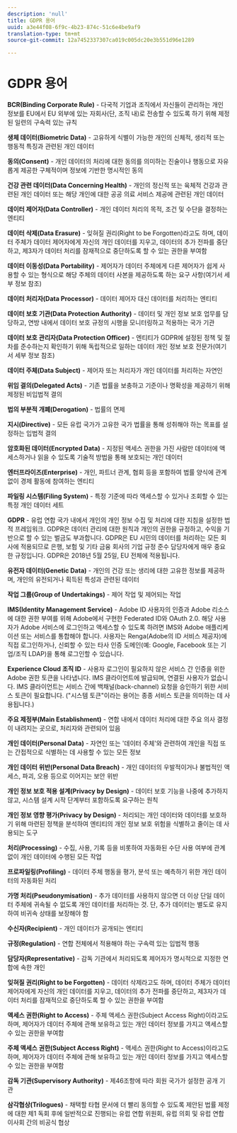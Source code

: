 ```yaml
---
description: 'null'
title: GDPR 용어
uuid: a3e44f08-6f9c-4b23-874c-51c6e4be9af9
translation-type: tm+mt
source-git-commit: 12a7452337307ca019c005dc20e3b551d96e1289

---
```



# GDPR 용어

**BCR(Binding Corporate Rule)** - 다국적 기업과 조직에서 자신들이 관리하는 개인 정보를 EU에서 EU 외부에 있는 자회사(단, 조직 내)로 전송할 수 있도록 하기 위해 제정된 일련의 구속력 있는 규칙

**생체 데이터(Biometric Data)** - 고유하게 식별이 가능한 개인의 신체적, 생리적 또는 행동적 특징과 관련된 개인 데이터

**동의(Consent)** - 개인 데이터의 처리에 대한 동의를 의미하는 진술이나 행동으로 자유롭게 제공한 구체적이며 정보에 기반한 명시적인 동의

**건강 관련 데이터(Data Concerning Health)** - 개인의 정신적 또는 육체적 건강과 관련된 개인 데이터 또는 해당 개인에 대한 공공 의료 서비스 제공에 관련된 개인 데이터

**데이터 제어자(Data Controller)** - 개인 데이터 처리의 목적, 조건 및 수단을 결정하는 엔티티

**데이터 삭제(Data Erasure)** - 잊혀질 권리(Right to be Forgotten)라고도 하며, 데이터 주체가 데이터 제어자에게 자신의 개인 데이터를 지우고, 데이터의 추가 전파를 중단하고, 제3자가 데이터 처리를 잠재적으로 중단하도록 할 수 있는 권한을 부여함

**데이터 이동성(Data Portability)** - 제어자가 데이터 주체에게 다른 제어자가 쉽게 사용할 수 있는 형식으로 해당 주체의 데이터 사본을 제공하도록 하는 요구 사항(여기서 세부 정보 참조)

**데이터 처리자(Data Processor)** - 데이터 제어자 대신 데이터를 처리하는 엔티티

**데이터 보호 기관(Data Protection Authority)** - 데이터 및 개인 정보 보호 업무를 담당하고, 연방 내에서 데이터 보호 규정의 시행을 모니터링하고 적용하는 국가 기관

**데이터 보호 관리자(Data Protection Officer)** - 엔티티가 GDPR에 설정된 정책 및 절차를 준수하는지 확인하기 위해 독립적으로 일하는 데이터 개인 정보 보호 전문가(여기서 세부 정보 참조)

**데이터 주체(Data Subject)** - 제어자 또는 처리자가 개인 데이터를 처리하는 자연인

**위임 결의(Delegated Acts)** - 기존 법률을 보충하고 기준이나 명확성을 제공하기 위해 제정된 비입법적 결의

**법의 부분적 개폐(Derogation)** - 법률의 면제

**지시(Directive)** - 모든 유럽 국가가 고유한 국가 법률을 통해 성취해야 하는 목표를 설정하는 입법적 결의

**암호화된 데이터(Encrypted Data)** - 지정된 액세스 권한을 가진 사람만 데이터에 액세스하거나 읽을 수 있도록 기술적 방법을 통해 보호되는 개인 데이터

**엔터프라이즈(Enterprise)** - 개인, 파트너 관계, 협회 등을 포함하여 법률 양식에 관계없이 경제 활동에 참여하는 엔티티

**파일링 시스템(Filing System)** - 특정 기준에 따라 액세스할 수 있거나 조회할 수 있는 특정 개인 데이터 세트

**GDPR** - 유럽 연합 국가 내에서 개인의 개인 정보 수집 및 처리에 대한 지침을 설정한 법적 프레임워크. GDPR은 데이터 관리에 대한 원칙과 개인의 권한을 규정하고, 수익을 기반으로 할 수 있는 벌금도 부과합니다. GDPR은 EU 시민의 데이터를 처리하는 모든 회사에 적용되므로 은행, 보험 및 기타 금융 회사의 기업 규정 준수 담당자에게 매우 중요한 규정입니다. GDPR은 2018년 5월 25일, EU 전체에 적용됩니다.

**유전자 데이터(Genetic Data)** - 개인의 건강 또는 생리에 대한 고유한 정보를 제공하며, 개인의 유전되거나 획득된 특성과 관련된 데이터

**작업 그룹(Group of Undertakings)** - 제어 작업 및 제어되는 작업

**IMS(Identity Management Service)** - Adobe ID 사용자의 인증과 Adobe 리소스에 대한 권한 부여를 위해 Adobe에서 구현한 Federated ID와 OAuth 2.0. 해당 사용자가 Adobe 서비스에 로그인하고 액세스할 수 있도록 하려면 IMS와 Adobe 애플리케이션 또는 서비스를 통합해야 합니다. 사용자는 Renga(Adobe의 ID 서비스 제공자)에 직접 로그인하거나, 신뢰할 수 있는 타사 인증 도메인(예: Google, Facebook 또는 기업/조직 LDAP)을 통해 로그인할 수 있습니다.

**Experience Cloud 조직 ID** - 사용자 로그인이 필요하지 않은 서비스 간 인증을 위한 Adobe 권한 토큰을 나타냅니다. IMS 클라이언트에 발급되며, 연결된 사용자가 없습니다. IMS 클라이언트는 서비스 간에 백채널(back-channel) 요청을 승인하기 위한 서비스 토큰이 필요합니다. (&quot;시스템 토큰&quot;이라는 용어는 종종 서비스 토큰을 의미하는 데 사용됩니다.)

**주요 제정부(Main Establishment)** - 연합 내에서 데이터 처리에 대한 주요 의사 결정이 내려지는 곳으로, 처리자와 관련되어 있음

**개인 데이터(Personal Data)** - 자연인 또는 &#39;데이터 주체&#39;와 관련하여 개인을 직접 또는 간접적으로 식별하는 데 사용할 수 있는 모든 정보

**개인 데이터 위반(Personal Data Breach)** - 개인 데이터의 우발적이거나 불법적인 액세스, 파괴, 오용 등으로 이어지는 보안 위반

**개인 정보 보호 적용 설계(Privacy by Design)** - 데이터 보호 기능을 나중에 추가하지 않고, 시스템 설계 시작 단계부터 포함하도록 요구하는 원칙

**개인 정보 영향 평가(Privacy by Design)** - 처리되는 개인 데이터와 데이터를 보호하기 위해 마련된 정책을 분석하여 엔티티의 개인 정보 보호 위험을 식별하고 줄이는 데 사용되는 도구

**처리(Processing)** - 수집, 사용, 기록 등을 비롯하여 자동화된 수단 사용 여부에 관계없이 개인 데이터에 수행된 모든 작업

**프로파일링(Profiling)** - 데이터 주체 행동을 평가, 분석 또는 예측하기 위한 개인 데이터의 자동화된 처리

**가명 처리(Pseudonymisation)** - 추가 데이터를 사용하지 않으면 더 이상 단일 데이터 주체에 귀속될 수 없도록 개인 데이터를 처리하는 것. 단, 추가 데이터는 별도로 유지하여 비귀속 상태를 보장해야 함

**수신자(Recipient)** - 개인 데이터가 공개되는 엔티티

**규정(Regulation)** - 연합 전체에서 적용해야 하는 구속력 있는 입법적 행동

**담당자(Representative)** - 감독 기관에서 처리되도록 제어자가 명시적으로 지정한 연합에 속한 개인

**잊혀질 권리(Right to be Forgotten)** - 데이터 삭제라고도 하며, 데이터 주체가 데이터 제어자에게 자신의 개인 데이터를 지우고, 데이터의 추가 전파를 중단하고, 제3자가 데이터 처리를 잠재적으로 중단하도록 할 수 있는 권한을 부여함

**액세스 권한(Right to Access)** - 주체 액세스 권한(Subject Access Right)이라고도 하며, 제어자가 데이터 주체에 관해 보유하고 있는 개인 데이터 정보를 가지고 액세스할 수 있는 권한을 부여함

**주체 액세스 권한(Subject Access Right)** - 액세스 권한(Right to Access)이라고도 하며, 제어자가 데이터 주체에 관해 보유하고 있는 개인 데이터 정보를 가지고 액세스할 수 있는 권한을 부여함

**감독 기관(Supervisory Authority)** - 제46조항에 따라 회원 국가가 설정한 공개 기관

**삼각협상(Trilogues)** - 채택할 타협 문서에 더 빨리 동의할 수 있도록 제안된 법률 제정에 대한 제1 독회 후에 일반적으로 진행되는 유럽 연합 위원회, 유럽 의회 및 유럽 연합 이사회 간의 비공식 협상
